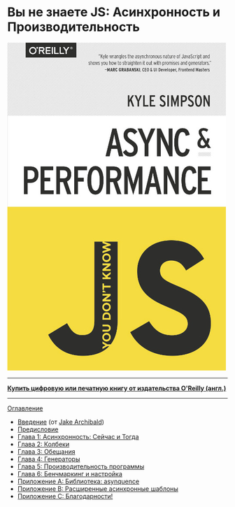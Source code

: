 # Вы не знаете JS: Асинхронность и Производительность

![](cover.jpg)

-----

**[Купить цифровую или печатную книгу от издательства O'Reilly (англ.)](http://shop.oreilly.com/product/0636920033752.do)**

-----

[Оглавление](toc.md)

* [Введение](foreword.md) (от [Jake Archibald](http://jakearchibald.com))
* [Предисловие](../preface.md)
* [Глава 1: Асинхронность: Сейчас и Тогда](ch1.md)
* [Глава 2: Колбеки](ch2.md)
* [Глава 3: Обещания](ch3.md)
* [Глава 4: Генераторы](ch4.md)
* [Глава 5: Производительность программы](ch5.md)
* [Глава 6: Бенчмаркинг и настройка](ch6.md)
* [Приложение A: Библиотека: asynquence](apA.md)
* [Приложение B: Расширенные асинхронные шаблоны](apB.md)
* [Приложение C: Благодарности!](apC.md)
